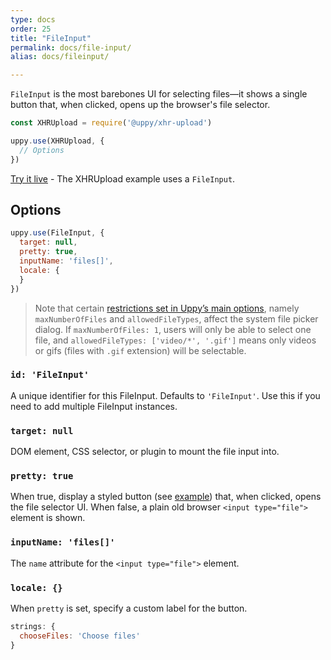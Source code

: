 ```yaml
---
type: docs
order: 25
title: "FileInput"
permalink: docs/file-input/
alias: docs/fileinput/

---
```


`FileInput` is the most barebones UI for selecting files—it shows a single button that, when clicked, opens up the browser's file selector.

```js
const XHRUpload = require('@uppy/xhr-upload')

uppy.use(XHRUpload, {
  // Options
})
```

[Try it live](/examples/xhrupload) - The XHRUpload example uses a `FileInput`.

## Options

```js
uppy.use(FileInput, {
  target: null,
  pretty: true,
  inputName: 'files[]',
  locale: {
  }
})
```

> Note that certain [restrictions set in Uppy’s main options](/docs/uppy#restrictions), namely `maxNumberOfFiles` and `allowedFileTypes`, affect the system file picker dialog. If `maxNumberOfFiles: 1`, users will only be able to select one file, and `allowedFileTypes: ['video/*', '.gif']` means only videos or gifs (files with `.gif` extension) will be selectable.

### `id: 'FileInput'`

A unique identifier for this FileInput. Defaults to `'FileInput'`. Use this if you need to add multiple FileInput instances.

### `target: null`

DOM element, CSS selector, or plugin to mount the file input into.

### `pretty: true`

When true, display a styled button (see [example](/examples/xhrupload)) that, when clicked, opens the file selector UI. When false, a plain old browser `<input type="file">` element is shown.

### `inputName: 'files[]'`

The `name` attribute for the `<input type="file">` element.

### `locale: {}`

When `pretty` is set, specify a custom label for the button.

```js
strings: {
  chooseFiles: 'Choose files'
}
```

